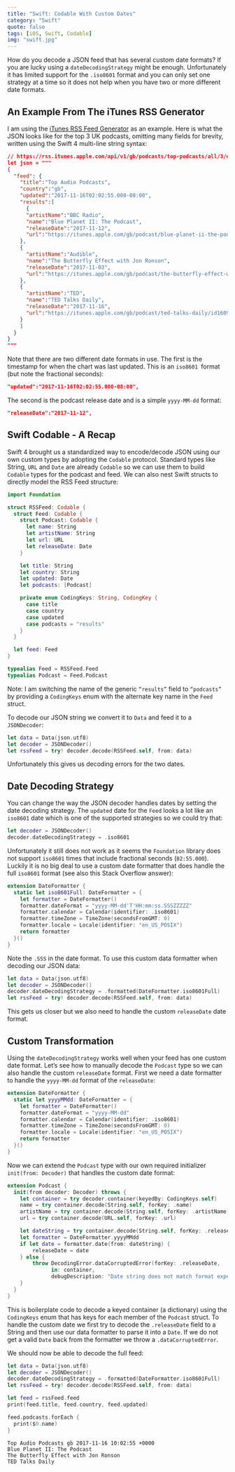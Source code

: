 ```yaml
---
title: "Swift: Codable With Custom Dates"
category: "Swift"
quote: false
tags: [iOS, Swift, Codable]
img: "swift.jpg"
---
```

How do you decode a JSON feed that has several custom date formats? If you are lucky using a `dateDecodingStrategy` might be enough. Unfortunately it has limited support for the `.iso8601` format and you can only set one strategy at a time so it does not help when you have two or more different date formats.

## An Example From The iTunes RSS Generator

I am using the [iTunes RSS Feed Generator](https://rss.itunes.apple.com/en-us) as an example. Here is what the JSON looks like for the top 3 UK podcasts, omitting many fields for brevity, written using the Swift 4 multi-line string syntax:

```json
// https://rss.itunes.apple.com/api/v1/gb/podcasts/top-podcasts/all/3/explicit.json
let json = """
{
  "feed": {
    "title":"Top Audio Podcasts",
    "country":"gb",
    "updated":"2017-11-16T02:02:55.000-08:00",
    "results":[
      {
      "artistName":"BBC Radio",
      "name":"Blue Planet II: The Podcast",
      "releaseDate":"2017-11-12",
      "url":"https://itunes.apple.com/gb/podcast/blue-planet-ii-the-podcast/id1296222557?mt=2"
    },
    {
      "artistName":"Audible",
      "name":"The Butterfly Effect with Jon Ronson",
      "releaseDate":"2017-11-03",
      "url":"https://itunes.apple.com/gb/podcast/the-butterfly-effect-with-jon-ronson/id1258779354?mt=2"
    },
    {
      "artistName":"TED",
      "name":"TED Talks Daily",
      "releaseDate":"2017-11-16",
      "url":"https://itunes.apple.com/gb/podcast/ted-talks-daily/id160904630?mt=2"
    }
    ]
  }
}
"""
```

Note that there are two different date formats in use. The first is the timestamp for when the chart was last updated. This is an `iso8601 `format (but note the fractional seconds):

```json
"updated":"2017-11-16T02:02:55.000-08:00",
```

The second is the podcast release date and is a simple `yyyy-MM-dd` format:

```json
"releaseDate":"2017-11-12",
```

## Swift Codable - A Recap

Swift 4 brought us a standardized way to encode/decode JSON using our own custom types by adopting the `Codable` protocol. Standard types like String, `URL` and `Date` are already `Codable` so we can use them to build `Codable` types for the podcast and feed. We can also nest Swift structs to directly model the RSS Feed structure:

```swift
import Foundation

struct RSSFeed: Codable {
  struct Feed: Codable {
    struct Podcast: Codable {
      let name: String
      let artistName: String
      let url: URL
      let releaseDate: Date
    }

    let title: String
    let country: String
    let updated: Date
    let podcasts: [Podcast]

    private enum CodingKeys: String, CodingKey {
      case title
      case country
      case updated
      case podcasts = "results"
    }
  }

  let feed: Feed
}

typealias Feed = RSSFeed.Feed
typealias Podcast = Feed.Podcast
```

Note: I am switching the name of the generic `“results”` field to `“podcasts”` by providing a `CodingKeys` enum with the alternate key name in the `Feed` struct.

To decode our JSON string we convert it to `Data` and feed it to a `JSONDecoder`:

```swift
let data = Data(json.utf8)
let decoder = JSONDecoder()
let rssFeed = try! decoder.decode(RSSFeed.self, from: data)
```

Unfortunately this gives us decoding errors for the two dates.

## Date Decoding Strategy

You can change the way the JSON decoder handles dates by setting the date decoding strategy. The `updated` date for the `Feed` looks a lot like an `iso8601` date which is one of the supported strategies so we could try that:

```swift
let decoder = JSONDecoder()
decoder.dateDecodingStrategy = .iso8601
```

Unfortunately it still does not work as it seems the `Foundation` library does not support `iso8601` times that include fractional seconds (`02:55.000`). Luckily it is no big deal to use a custom date formatter that does handle the full `iso8601` format (see also this Stack Overflow answer):

```swift
extension DateFormatter {
  static let iso8601Full: DateFormatter = {
    let formatter = DateFormatter()
    formatter.dateFormat = "yyyy-MM-dd'T'HH:mm:ss.SSSZZZZZ"
    formatter.calendar = Calendar(identifier: .iso8601)
    formatter.timeZone = TimeZone(secondsFromGMT: 0)
    formatter.locale = Locale(identifier: "en_US_POSIX")
    return formatter
  }()
}
```

Note the `.SSS` in the date format. To use this custom data formatter when decoding our JSON data:

```swift
let data = Data(json.utf8)
let decoder = JSONDecoder()
decoder.dateDecodingStrategy = .formatted(DateFormatter.iso8601Full)
let rssFeed = try! decoder.decode(RSSFeed.self, from: data)
```

This gets us closer but we also need to handle the custom `releaseDate` date format.

## Custom Transformation

Using the `dateDecodingStrategy` works well when your feed has one custom date format. Let’s see how to manually decode the `Podcast` type so we can also handle the custom `releaseDate` format. First we need a date formatter to handle the `yyyy-MM-dd` format of the `releaseDate`:

```swift
extension DateFormatter {
  static let yyyyMMdd: DateFormatter = {
    let formatter = DateFormatter()
    formatter.dateFormat = "yyyy-MM-dd"
    formatter.calendar = Calendar(identifier: .iso8601)
    formatter.timeZone = TimeZone(secondsFromGMT: 0)
    formatter.locale = Locale(identifier: "en_US_POSIX")
    return formatter
  }()
}
```

Now we can extend the `Podcast` type with our own required initializer `init(from: Decoder)` that handles the custom date format:

```swift
extension Podcast {
  init(from decoder: Decoder) throws {
    let container = try decoder.container(keyedBy: CodingKeys.self)
    name = try container.decode(String.self, forKey: .name)
    artistName = try container.decode(String.self, forKey: .artistName)
    url = try container.decode(URL.self, forKey: .url)

    let dateString = try container.decode(String.self, forKey: .releaseDate)
    let formatter = DateFormatter.yyyyMMdd
    if let date = formatter.date(from: dateString) {
        releaseDate = date
    } else {
        throw DecodingError.dataCorruptedError(forKey: .releaseDate,
              in: container,
              debugDescription: "Date string does not match format expected by formatter.")
    }
  }
}
```

This is boilerplate code to decode a keyed container (a dictionary) using the `CodingKeys` enum that has keys for each member of the `Podcast` struct. To handle the custom date we first try to decode the `.releaseDate` field to a String and then use our data formatter to parse it into a `Date`. If we do not get a valid `Date` back from the formatter we throw a `.dataCorruptedError`.

We should now be able to decode the full feed:

```swift
let data = Data(json.utf8)
let decoder = JSONDecoder()
decoder.dateDecodingStrategy = .formatted(DateFormatter.iso8601Full)
let rssFeed = try! decoder.decode(RSSFeed.self, from: data)

let feed = rssFeed.feed
print(feed.title, feed.country, feed.updated)

feed.podcasts.forEach {
  print($0.name)
}
```

```console
Top Audio Podcasts gb 2017-11-16 10:02:55 +0000
Blue Planet II: The Podcast
The Butterfly Effect with Jon Ronson
TED Talks Daily
```
